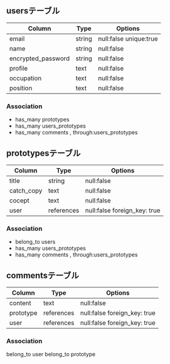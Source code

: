 ## usersテーブル

| Column  |     Type     |   Options   |
|---------|--------------|-------------|
|  email  | string | null:false unique:true|
|  name   | string | null:false|
|encrypted_password| string | null:false|
| profile | text | null:false |
|occupation| text | null:false |
|position | text | null:false |

### Association

- has_many prototypes
- has_many users_prototypes
- has_many comments , through:users_prototypes

## prototypesテーブル
| Column  |     Type     |   Options   |
|---------|--------------|-------------|
|  title  |  string | null:false |
| catch_copy | text | null:false |
| cocept  | text | null:false |
|  user   | references | null:false foreign_key: true |

### Association

- belong_to users
- has_many users_prototypes
- has_many comments , through:users_prototypes

## commentsテーブル

| Column  |     Type     |   Options   |
|---------|--------------|-------------|
| content | text | null:false |
| prototype | references | null:false foreign_key: true |
| user | references | null:false foreign_key: true |

### Association

belong_to user
belong_to prototype